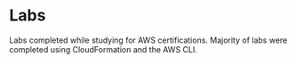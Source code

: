 # Labs

Labs completed while studying for AWS certifications. Majority of labs were completed using CloudFormation and the AWS CLI.
